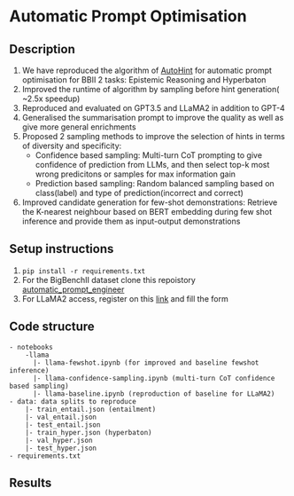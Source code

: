 # Automatic Prompt Optimisation

## Description
1. We have reproduced the algorithm of [AutoHint](https://arxiv.org/abs/2307.07415) for automatic prompt optimisation for BBII 2 tasks: Epistemic Reasoning and Hyperbaton
2. Improved the runtime of algorithm by sampling before hint generation( ~2.5x speedup)
3. Reproduced and evaluated on GPT3.5 and LLaMA2 in addition to GPT-4
4. Generalised the summarisation prompt to improve the quality as well as give more general enrichments
5. Proposed 2 sampling methods to improve the selection of hints in terms of diversity and specificity:
   - Confidence based sampling: Multi-turn CoT prompting to give confidence of prediction from LLMs, and then select top-k most wrong predicitons or samples for max information gain
   - Prediction based sampling: Random balanced sampling based on class(label) and type of prediction(incorrect and correct)
6. Improved candidate generation for few-shot demonstrations: Retrieve the K-nearest neighbour based on BERT embedding during few shot inference and provide them as input-output demonstrations

## Setup instructions

1. ```pip install -r requirements.txt```
2. For the BigBenchII dataset clone this repoistory [automatic_prompt_engineer](https://github.com/keirp/automatic_prompt_engineer/tree/main)
3. For LLaMA2 access, register on this [link](https://ai.meta.com/resources/models-and-libraries/llama-downloads/) and fill the form

## Code structure
```
- notebooks
    -llama
      |- llama-fewshot.ipynb (for improved and baseline fewshot inference)
      |- llama-confidence-sampling.ipynb (multi-turn CoT confidence based sampling)
      |- llama-baseline.ipynb (reproduction of baseline for LLaMA2)
- data: data splits to reproduce
    |- train_entail.json (entailment)
    |- val_entail.json
    |- test_entail.json
    |- train_hyper.json (hyperbaton)
    |- val_hyper.json
    |- test_hyper.json
- requirements.txt
```

## Results
